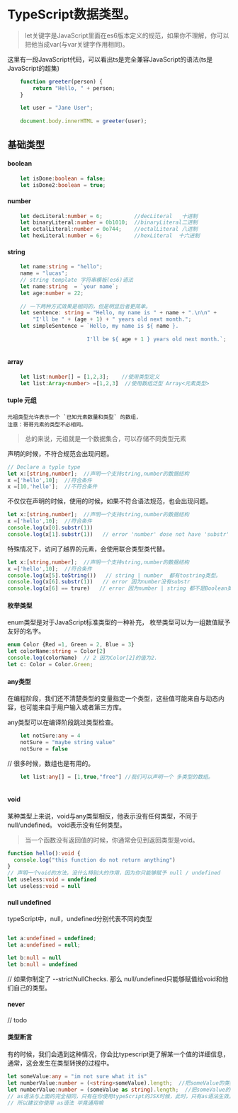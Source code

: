 # TypeScript数据类型。

> let关键字是JavaScript里面在es6版本定义的规范，如果你不理解，你可以把他当成var(与var关键字作用相同)。

这里有一段JavaScript代码，可以看出ts是完全兼容JavaScript的语法(ts是JavaScript的超集)
```typescript
	function greeter(person) {
        return "Hello, " + person;
    }
    
    let user = "Jane User";
    
    document.body.innerHTML = greeter(user);
```

## 基础类型

#### boolean
```typescript
	let isDone:boolean = false;
	let isDone2:boolean = true;	
```

#### number
```typescript
	let decLiteral:number = 6;          //decLiteral   十进制
	let binaryLiteral:number = 0b1010;  //binaryLiteral二进制
	let octalLiteral:number = 0o744;    //octalLiteral 八进制
	let hexLiteral:number = 6;          //hexLiteral  十六进制
```

#### string
```typescript
	let name:string = "hello";
	name = "lucas";
	// string template 字符串模板(es6)语法
	let name:string  = `your name`;
	let age:number = 22;
	
	// 一下两种方式效果是相同的，但是明显后者更简单。
	let sentence: string = "Hello, my name is " + name + ".\n\n" +
        "I'll be " + (age + 1) + " years old next month.";
	let simpleSentence = `Hello, my name is ${ name }.
                         
                         I'll be ${ age + 1 } years old next month.`;
	
```

#### array
```typescript
	let list:number[] = [1,2,3];    //使用类型定义
	let list:Array<number> =[1,2,3]  //使用数组泛型 Array<元素类型>
```

#### tuple 元组
	元祖类型允许表示一个 `已知元素数量和类型` 的数组，
	注意：哥哥元素的类型不必相同。
> 总的来说，元祖就是一个数据集合，可以存储不同类型元素

声明的时候，不符合规范会出现问题。
```typescript
// Declare a typle type
let x:[string,number];  //声明一个支持string,number的数据结构
x =['hello',10];  //符合条件
x =[10,'hello'];  //不符合条件
```

不仅仅在声明的时候，使用的时候，如果不符合语法规范，也会出现问题。
```typescript
let x:[string,number];  //声明一个支持string,number的数据结构
x =['hello',10];  //符合条件
console.log(x[0].substr(1))
console.log(x[1].substr(1))   // error 'number' dose not have 'substr'
```
特殊情况下，访问了越界的元素，会使用联合类型类代替。
```typescript
let x:[string,number];  //声明一个支持string,number的数据结构
x =['hello',10];  //符合条件
console.log(x[5].toString())   // string | number  都有tostring类型。
console.log(x[6].substr(1))   // error 因为number没有substr
console.log(x[6] == trure)   // error 因为number | string 都不是Boolean类型。
```

#### 枚举类型

enum类型是对于JavaScript标准类型的一种补充， 枚举类型可以为一组数值赋予友好的名字。
```typescript
enum Color {Red =1, Green = 2, Blue = 3}
let colorName:string = Color[2]
console.log(colorName)  // 2 因为Color[2]的值为2.
let c: Color = Color.Green;
```

#### any类型
在编程阶段，我们还不清楚类型的变量指定一个类型，这些值可能来自与动态内容，也可能来自于用户输入或者第三方库。

any类型可以在编译阶段跳过类型检查。

```typescript
	let notSure:any = 4
	notSure = "maybe string value"  
	notSure = false  
```
// 很多时候，数组也是有用的。
```typescript
	let list:any[] = [1,true,"free"] //我们可以声明一个 多类型的数组。
	
```
#### void
某种类型上来说，void与any类型相反，他表示没有任何类型，不同于null/undefined。 void表示没有任何类型。
> 当一个函数没有返回值的时候，你通常会见到返回类型是void。

```typescript
function hello():void {
  console.log("this function do not return anything")
}
// 声明一个void的方法，没什么特别大的作用，因为你只能够赋予 null / undefined
let useless:void = undefined
let useless:void = null
```

#### null undefined
typeScript中，null，undefined分别代表不同的类型
```typescript

let a:undefined = undefined;
let a:undefined = null;

let b:null = null
let b:null = undefined
```

// 如果你制定了 --strictNullChecks. 那么 null/undefined只能够赋值给void和他们自己的类型。


#### never
// todo 

#### 类型断言
有的时候，我们会遇到这种情况，你会比typescript更了解某一个值的详细信息，通常，这会发生在类型转换的过程中。
```typescript
let someValue:any = "im not sure what it is"
let numberValue:number = (<string>someValue).length;  //把someValue的类型转型为string并使用。
let numberValue:number = (someValue as string).length;  //把someValue的类型转型为string并使用。
// as语法与上面的完全相同，只有在你使用typeScript的JSX时候，此时，只有as语法生效。
// 所以建议你使用 as语法 毕竟通用嘛
```






